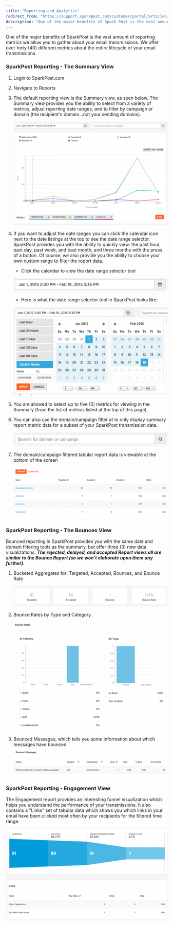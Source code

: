```yaml
---
title: "Reporting and Analytics"
redirect_from: "https://support.sparkpost.com/customer/portal/articles/1929895-reporting-and-analytics"
description: "One of the major benefits of Spark Post is the vast amount of reporting metrics we allow you to gather about your email transmissions We offer over forty 40 different metrics about the entire lifecycle of your email transmissions Spark Post Reporting The Summary View Login to Spark Post com..."
---
```


One of the major benefits of SparkPost is the vast amount of reporting metrics we allow you to gather about your email transmissions. We offer over forty (40) different metrics about the entire lifecycle of your email transmissions.

### SparkPost Reporting - The Summary View

1.  Login to SparkPost.com
2.  Navigate to Reports
3.  The default reporting view is the Summary view, as seen below. The Summary view provides you the ability to select from a variety of metrics, adjust reporting date ranges, and to filter by campaign or domain (the recipient's domain...not your sending domains).

    ![The summary report view in SparkPost](media/reporting-and-analytics/the-summary-report-view-in-sparkpost.png)

4.  If you want to adjust the date ranges you can click the calendar icon next to the date listings at the top to see the date range selector. SparkPost provides you with the ability to quickly view: the past hour, past day, past week, and past month, and three months with the press of a button. Of course, we also provide you the ability to choose your own custom range to filter the report data.

    - Click the calendar to view the date range selector tool

    ![Date Range Selector in SparkPost](media/reporting-and-analytics/date-range-selector-in-sparkpost.png)

    - Here is what the date range selector tool in SparkPost looks like:

    ![Date Range Selector Tool in SparkPost](media/reporting-and-analytics/date-range-selector-tool-in-sparkpost.png)

5.  You are allowed to select up to five (5) metrics for viewing in the Summary (from the list of metrics listed at the top of this page).
6.  You can also use the domain/campaign filter at to only display summary report metric data for a subset of your SparkPost transmission data.

    ![Filter by domain or campaign tool in SparkPost](media/reporting-and-analytics/filter-by-domain-or-campaign-tool-in-sparkpost.png)

7.  The domain/campaign filtered tabular report data is viewable at the bottom of the screen

    ![Domain-Campaign Tabular Report Data Filtered in SparkPost](media/reporting-and-analytics/domain-campaign-tabular-report-data-filtered-in-sparkpost.png)

 ### SparkPost Reporting - The Bounces View 

Bounced reporting in SparkPost provides you with the same date and domain filtering tools as the summary, but offer three (3) new data visualizations. ***The rejected, delayed, and accepted Report views all are similar to the Bounce Report (so we won't elaborate upon them any further).***                                                                                                                                    

1.  Bucketed Aggregates for: Targeted, Accepted, Bounces, and Bounce Rate

    ![Bounce report aggregate data buckets](media/reporting-and-analytics/bounce-report-aggregate-data-buckets.png)

2.  Bounce Rates by Type and Category

    ![bounce rates by category and type](media/reporting-and-analytics/bounce-rates-by-category-and-type.png)
3.  Bounced Messages, which tells you some information about which messages have bounced
    ![](media/reporting-and-analytics/screenshot202015-02-1920160531.png)

 ### SparkPost Reporting - Engagement View 

The Engagement report provides an interesting funnel visualization which helps you understand the performance of your transmissions. It also contains a "Links" set of tabular data which shows you which links in your email have been clicked most often by your recipients for the filtered time range.

![](media/reporting-and-analytics/screenshot202015-02-1920161122.png)